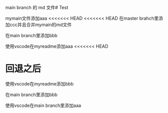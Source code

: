 
main branch 的 md 文件# Test

mymain文件添加aaa
<<<<<<< HEAD
<<<<<<< HEAD
在master brahch里添加ccc并且合并mymain的md文件

在main branch里添加bbb


使用vscode在myreadme添加aaa
<<<<<<< HEAD

回退之后
=======
使用vscode在myreadme添加bbb

在main branch里添加bbb

使用vscode在main branch里添加aaa

